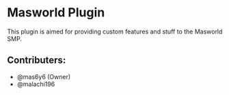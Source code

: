 # Masworld Plugin

This plugin is aimed for providing custom features and stuff to the Masworld SMP.

## Contributers:
- @mas6y6 (Owner)
- @malachi196